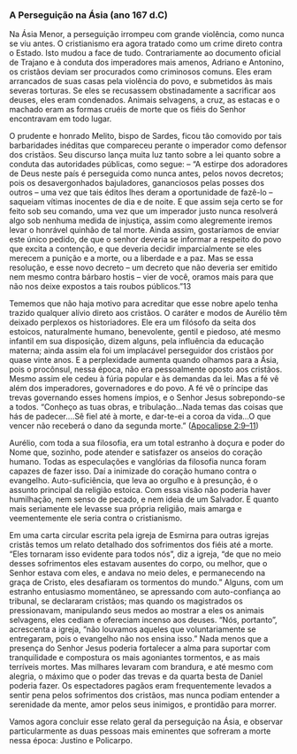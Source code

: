 ### A Perseguição na Ásia (ano 167 d.C) 

Na Ásia Menor, a perseguição irrompeu com grande violência, como nunca se viu antes. O cristianismo era agora tratado como um crime direto contra o Estado. Isto mudou a face de tudo. Contrariamente ao documento oficial de Trajano e à conduta dos imperadores mais amenos, Adriano e Antonino, os cristãos deviam ser procurados como criminosos comuns. Eles eram arrancados de suas casas pela violência do povo, e submetidos às mais severas torturas. Se eles se recusassem obstinadamente a sacrificar aos deuses, eles eram condenados. Animais selvagens, a cruz, as estacas e o machado eram as formas cruéis de morte que os fiéis do Senhor encontravam em todo lugar.

O prudente e honrado Melito, bispo de Sardes, ficou tão comovido por tais barbaridades inéditas que compareceu perante o imperador como defensor dos cristãos. Seu discurso lança muita luz tanto sobre a lei quanto sobre a conduta das autoridades públicas, como segue: – “A estirpe dos adoradores de Deus neste país é perseguida como nunca antes, pelos novos decretos; pois os desavergonhados bajuladores, gananciosos pelas posses dos outros – uma vez que tais éditos lhes deram a oportunidade de fazê-lo – saqueiam vítimas inocentes de dia e de noite. E que assim seja certo se for feito sob seu comando, uma vez que um imperador justo nunca resolverá algo sob nenhuma medida de injustiça, assim como alegremente iremos levar o honrável quinhão de tal morte. Ainda assim, gostaríamos de enviar este único pedido, de que o senhor deveria se informar a respeito do povo que excita a contenção, e que deveria decidir imparcialmente se eles merecem a punição e a morte, ou a liberdade e a paz. Mas se essa resolução, e esse novo decreto – um decreto que não deveria ser emitido nem mesmo contra bárbaro hostis – vier de você, oramos mais para que não nos deixe expostos a tais roubos públicos.”13

Tememos que não haja motivo para acreditar que esse nobre apelo tenha trazido qualquer alívio direto aos cristãos. O caráter e modos de Aurélio têm deixado perplexos os historiadores. Ele era um filósofo da seita dos estoicos, naturalmente humano, benevolente, gentil e piedoso, até mesmo infantil em sua disposição, dizem alguns, pela influência da educação materna; ainda assim ela foi um implacável perseguidor dos cristãos por quase vinte anos. E a perplexidade aumenta quando olhamos para a Ásia, pois o procônsul, nessa época, não era pessoalmente oposto aos cristãos. Mesmo assim ele cedeu à fúria popular e às demandas da lei. Mas a fé vê além dos imperadores, governadores e do povo. A fé vê o príncipe das trevas governando esses homens ímpios, e o Senhor Jesus sobrepondo-se a todos. “Conheço as tuas obras, e tribulação…Nada temas das coisas que hás de padecer….Sê fiel até à morte, e dar-te-ei a coroa da vida…O que vencer não receberá o dano da segunda morte.” ([Apocalipse 2:9–11](http://bibliaonline.com.br/acf/ap/2/9-11))

Aurélio, com toda a sua filosofia, era um total estranho à doçura e poder do Nome que, sozinho, pode atender e satisfazer os anseios do coração humano. Todas as especulações e vanglórias da filosofia nunca foram capazes de fazer isso. Daí a inimizade do coração humano contra o evangelho. Auto-suficiência, que leva ao orgulho e à presunção, é o assunto principal da religião estoica. Com essa visão não poderia haver humilhação, nem senso de pecado, e nem ideia de um Salvador. E quanto mais seriamente ele levasse sua própria religião, mais amarga e veementemente ele seria contra o cristianismo.

Em uma carta circular escrita pela igreja de Esmirna para outras igrejas cristãs temos um relato detalhado dos sofrimentos dos fiéis até a morte. “Eles tornaram isso evidente para todos nós”, diz a igreja, “de que no meio desses sofrimentos eles estavam ausentes do corpo, ou melhor, que o Senhor estava com eles, e andava no meio deles, e permanecendo na graça de Cristo, eles desafiaram os tormentos do mundo.” Alguns, com um estranho entusiasmo momentâneo, se apressando com auto-confiança ao tribunal, se declararam cristãos; mas quando os magistrados os pressionavam, manipulando seus medos ao mostrar a eles os animais selvagens, eles cediam e ofereciam incenso aos deuses. “Nós, portanto”, acrescenta a igreja, “não louvamos aqueles que voluntariamente se entregaram, pois o evangelho não nos ensina isso.” Nada menos que a presença do Senhor Jesus poderia fortalecer a alma para suportar com tranquilidade e compostura os mais agoniantes tormentos, e as mais terríveis mortes. Mas milhares levaram com brandura, e até mesmo com alegria, o máximo que o poder das trevas e da quarta besta de Daniel poderia fazer. Os espectadores pagãos eram frequentemente levados a sentir pena pelos sofrimentos dos cristãos, mas nunca podiam entender a serenidade da mente, amor pelos seus inimigos, e prontidão para morrer.

Vamos agora concluir esse relato geral da perseguição na Ásia, e observar particularmente as duas pessoas mais eminentes que sofreram a morte nessa época: Justino e Policarpo.